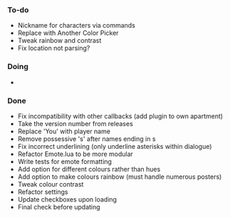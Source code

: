 ### To-do

- Nickname for characters via commands
- Replace with Another Color Picker
- Tweak rainbow and contrast
- Fix location not parsing?


### Doing

- 

### Done

- Fix incompatibility with other callbacks (add plugin to own apartment)
- Take the version number from releases
- Replace 'You' with player name
- Remove possessive 's' after names ending in s
- Fix incorrect underlining (only underline asterisks within dialogue)
- Refactor Emote.lua to be more modular
- Write tests for emote formatting
- Add option for different colours rather than hues
- Add option to make colours rainbow (must handle numerous posters)
- Tweak colour contrast
- Refactor settings
- Update checkboxes upon loading
- Final check before updating